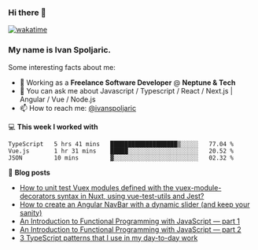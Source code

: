 ### Hi there 👋 

[![wakatime](https://wakatime.com/badge/user/d814b522-960b-4b56-a5bd-08e2c29ed137.svg)](https://wakatime.com/@d814b522-960b-4b56-a5bd-08e2c29ed137)

### My name is Ivan Spoljaric.

Some interesting facts about me:

- 🔭 Working as a **Freelance Software Developer** @ **Neptune & Tech**
- 💬 You can ask me about Javascript / Typescript / React / Next.js | Angular / Vue / Node.js
- 📫 How to reach me: [@ivanspoljaric](https://www.linkedin.com/in/ivan-špoljarić-2206a184)

💻 **This week I worked with**
<!--START_SECTION:waka-->
```text
TypeScript   5 hrs 41 mins   ███████████████████▒░░░░░   77.04 % 
Vue.js       1 hr 31 mins    █████░░░░░░░░░░░░░░░░░░░░   20.52 % 
JSON         10 mins         ▓░░░░░░░░░░░░░░░░░░░░░░░░   02.32 % 
```
<!--END_SECTION:waka-->

📕 **Blog posts**
- [How to unit test Vuex modules defined with the vuex-module-decorators syntax in Nuxt,  using vue-test-utils and Jest?](https://dev.to/ispoljari/how-to-unit-test-vuex-modules-defined-with-the-vuex-module-decorators-syntax-in-nuxt-using-vue-test-utils-and-jest-3n7p)
- [How to create an Angular NavBar with a dynamic slider (and keep your sanity)](https://dev.to/ispoljari/one-must-imagine-people-who-work-with-angular-happy-or-how-to-create-a-navbar-with-a-dynamic-slider-and-keep-your-sanity-3la)
- [An Introduction to Functional Programming with JavaScript — part 1](https://blog.devgenius.io/introduction-to-functional-programming-in-javascript-e33fe8e94ed6)
- [An Introduction to Functional Programming with JavaScript — part 2](https://blog.devgenius.io/functional-programming-with-javascript-part-2-7b8fbd920d6a)
- [3 TypeScript patterns that I use in my day-to-day work](https://blog.devgenius.io/3-typescript-patterns-that-i-use-in-my-day-to-day-work-97f10497cbaf)


